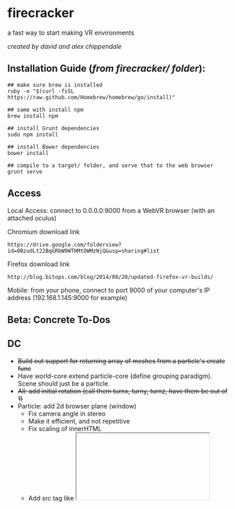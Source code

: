 firecracker
========


a fast way to start making VR environments

_created by david and alex chippendale_


Installation Guide (_from firecracker/ folder_):
--------
    
    ## make sure brew is installed
    ruby -e "$(curl -fsSL https://raw.github.com/Homebrew/homebrew/go/install)"

    ## same with install npm
    brew install npm

    ## install Grunt dependencies
    sudo npm install

    ## install Bower dependencies
    bower install

    ## compile to a target/ folder, and serve that to the web browser
    grunt serve


Access
--------

Local Access: connect to 0.0.0.0:9000 from a WebVR browser (with an attached oculus)

Chromium download link

    https://drive.google.com/folderview?id=0BzudLt22BqGRbW9WTHMtOWMzNjQ&usp=sharing#list
    
Firefox download link

    http://blog.bitops.com/blog/2014/08/20/updated-firefox-vr-builds/

Mobile: from your phone, connect to port 9000 of your computer's IP address (192.168.1.145:9000 for example)


Beta: Concrete To-Dos
--------

DC
--------
- <s>Build out support for returning array of meshes from a particle's create func</s>
- Have world-core extend particle-core (define grouping paradigm). Scene should just be a particle.
- <s>All: add initial rotation (call them turnx, turny, turnz, have them be out of 1)</s>
- Particle: add 2d browser plane (window)
  - Fix camera angle in stereo
  - Make it efficient, and not repetitive
  - Fix scaling of innerHTML
  - Add src tag like <iframe>
  - Add proper renderer sizing/resizing (especially in stereo)
- Add basic sound element
    - Allow sound to modulate based on camera distance from it
    - To enable local sound, just have sound 
    element's position follow user

AC:
--------
- <s>Desktop: have pointer tracking</s>
- <s>Desktop: add oculus support</s>
- All: add lighting
- Particle: video mapped to texture (unlocks panorama video, theatre xp)
- Positional tracking (accelerometer)


Beta: Needs Some Time
--------
- Collision detection between families of particles, and or groups of particles
- Movement of particles
    - movement could represent basic physics (gravity)
- Environmental construction (tango) 
- Basic ambient effects (lens flare, fog, space, glowing, etc.)
- Visual effects to all particles, renderer (build a visualizer for music)
- All: add definition of a foot
- Multi user worlds
- Add double click gesture/tap
- Add jQuery esc interface to manipulate objects and there attributes easily.
- Need to figure out how to promote people to download app


Other repos
--------
- Polymer app to navigate between hyperlinked experiences. Narnia? 
  - Render sortable collection of models (environment)
- Presentation website of us
- API docs for Firecracker
  - on the left: code
  - on the right: low cpu renderings
- Shareable, shortened URL to experience world. 
  - When clicked on, bring user to xp that teaches them about 
    what this thing is.
- Backend to store repos of environments that can be collaborated on
  - Repo, with branches
  - Collaborators (people who have contributed to this, ie, a model ws used)


Bullet points
--------
- Easy to build. Easy to share. Easy to sell.
- General users: Try it on Safari if you're on iOS, Chrome if you're on Android
- Devs: The environment you're manipulating is mirrored in the DOM
  - In short, you're able to manipulate 3d space using jQuery
- Devs: Build 1 environemnt and package it for every device. Phonegap for VR. (Every iPhone, Every Android Device, Gear VR, Oculus)
- Build environments in minutes:
  - We fuel creation
- Make environments from other environments:
  - Share environments and the particles you used, and access other makers particles.
- Experience VR for <$20
- Import 3d models
- The next generation of HTML


Future
--------
- Encourage collaboration above all else. Allow all sorts of content creators to work together to create worlds.
- A git repo for everyone else.
- Pay up front for models, or do a rev split with model makers for whatever you sell your game for
  - If it's free, than you pay nothing to model makers
  - Every purchase goes to the content makers who made this
- Pay to host larger experience
- Build a collapsible headset holder
- Repurpose as code educational software
- Make every user become a maker  
- Fuel creation
- Point cloud rendering
- Something with robots way afer this
- CSS type language: be descriptive of an objects geometries, textures, rather than asset based. Difference between producting photoshop buttons and CSS buttons.
